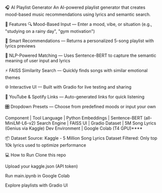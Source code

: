 🎧 AI Playlist Generator
An AI-powered playlist generator that creates mood-based music recommendations using lyrics and semantic search.

🚀 Features
🔍 Mood-Based Input — Enter a mood, vibe, or situation (e.g., "studying on a rainy day", "gym motivation")

🎵 Smart Recommendations — Returns a personalized 5-song playlist with lyrics previews

🧠 NLP-Powered Matching — Uses Sentence-BERT to capture the semantic meaning of user input and lyrics

⚡ FAISS Similarity Search — Quickly finds songs with similar emotional themes

🌐 Interactive UI — Built with Gradio for live testing and sharing

🔗 YouTube & Spotify Links — Auto-generated links for quick listening

🎛️ Dropdown Presets — Choose from predefined moods or input your own

Component | Tool
Language | Python
Embeddings | Sentence-BERT (all-MiniLM-L6-v2)
Search Engine | FAISS
UI | Gradio
Dataset | 5M Song Lyrics (Genius via Kaggle)
Dev Environment | Google Colab (T4 GPU)****

📦 Dataset
Source: Kaggle - 5 Million Song Lyrics Dataset
Filtered: Only top 10k lyrics used to optimize performance

💻 How to Run
Clone this repo

Upload your kaggle.json (API token)

Run main.ipynb in Google Colab

Explore playlists with Gradio UI
